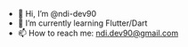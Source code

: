 - 👋 Hi, I’m @ndi-dev90
- 🌱 I’m currently learning Flutter/Dart
- 📫 How to reach me: ndi.dev90@gmail.com

<!---
ndi-dev90/ndi-dev90 is a ✨ special ✨ repository because its `README.md` (this file) appears on your GitHub profile.
You can click the Preview link to take a look at your changes.
--->
